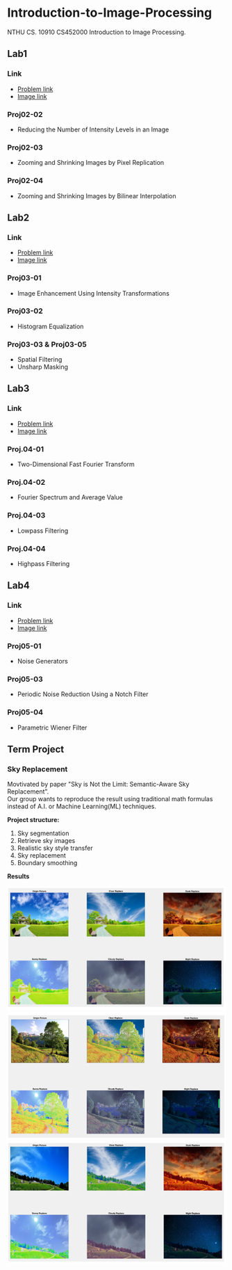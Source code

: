 # Introduction-to-Image-Processing

NTHU CS. 10910 CS452000 Introduction to Image Processing.

## Lab1

### Link
- [Problem link](http://www.imageprocessingplace.com/DIP-3E/dip3e_student_projects.htm)
- [Image link](http://www.imageprocessingplace.com/DIP-3E/dip3e_book_images_downloads.htm)

### Proj02-02
- Reducing the Number of Intensity Levels in an Image

### Proj02-03
- Zooming and Shrinking Images by Pixel Replication

### Proj02-04
- Zooming and Shrinking Images by Bilinear Interpolation

## Lab2

### Link
- [Problem link](http://www.imageprocessingplace.com/DIP-3E/dip3e_student_projects.htm)
- [Image link](http://www.imageprocessingplace.com/DIP-3E/dip3e_book_images_downloads.htm)

### Proj03-01 
- Image Enhancement Using Intensity Transformations

### Proj03-02 
- Histogram Equalization

### Proj03-03 & Proj03-05 
- Spatial Filtering
- Unsharp Masking

## Lab3

### Link
- [Problem link](http://www.imageprocessingplace.com/DIP-3E/dip3e_student_projects.htm)
- [Image link](http://www.imageprocessingplace.com/DIP-3E/dip3e_book_images_downloads.htm)

### Proj.04-01
- Two-Dimensional Fast Fourier Transform

### Proj.04-02
- Fourier Spectrum and Average Value 

### Proj.04-03 
- Lowpass Filtering

### Proj.04-04
- Highpass Filtering

## Lab4

### Link
- [Problem link](http://www.imageprocessingplace.com/DIP-3E/dip3e_student_projects.htm)
- [Image link](http://www.imageprocessingplace.com/DIP-3E/dip3e_book_images_downloads.htm)

### Proj05-01
- Noise Generators

### Proj05-03
- Periodic Noise Reduction Using a Notch Filter

### Proj05-04
- Parametric Wiener Filter

## Term Project

### Sky Replacement

Movtivated by paper "Sky is Not the Limit: Semantic-Aware Sky Replacement". <br />
Our group wants to reproduce the result using traditional math formulas instead of A.I. or Machine Learning(ML) techniques.

**Project structure:**
1. Sky segmentation
2. Retrieve sky images
3. Realistic sky style transfer
4. Sky replacement
5. Boundary smoothing  

**Results**

![](TermProject/imgs/result1.png)
![](TermProject/imgs/result2.png)
![](TermProject/imgs/result3.png)
